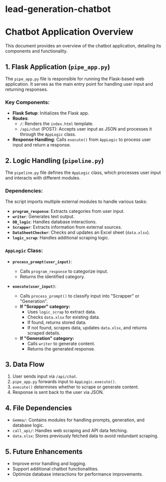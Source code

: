 # lead-generation-chatbot
# Chatbot Application Overview

This document provides an overview of the chatbot application, detailing its components and functionality.

## 1. Flask Application (`pipe_app.py`)

The `pipe_app.py` file is responsible for running the Flask-based web application. It serves as the main entry point for handling user input and returning responses.

### Key Components:
- **Flask Setup**: Initializes the Flask app.
- **Routes**:
  - `/`: Renders the `index.html` template.
  - `/api/chat` (POST): Accepts user input as JSON and processes it through the `AppLogic` class.
- **Response Handling**: Calls `execute()` from `AppLogic` to process user input and return a response.

## 2. Logic Handling (`pipeline.py`)

The `pipeline.py` file defines the `AppLogic` class, which processes user input and interacts with different modules.

### Dependencies:
The script imports multiple external modules to handle various tasks:
- **`program_response`**: Extracts categories from user input.
- **`writer`**: Generates text output.
- **`DB_logic`**: Handles database interactions.
- **`Scrapper`**: Extracts information from external sources.
- **`DataSheetChecker`**: Checks and updates an Excel sheet (`data.xlsx`).
- **`logic_scrap`**: Handles additional scraping logic.

### `AppLogic` Class:
- **`process_prompt(user_input)`**:
  - Calls `program_response` to categorize input.
  - Returns the identified category.

- **`execute(user_input)`**:
  - Calls `process_prompt()` to classify input into "Scrapper" or "Generation".
  - **If "Scrapper" category:**
    - Uses `logic_scrap` to extract data.
    - Checks `data.xlsx` for existing data.
    - If found, returns stored data.
    - If not found, scrapes data, updates `data.xlsx`, and returns scraped details.
  - **If "Generation" category:**
    - Calls `writer` to generate content.
    - Returns the generated response.

## 3. Data Flow
1. User sends input via `/api/chat`.
2. `pipe_app.py` forwards input to `AppLogic.execute()`.
3. `execute()` determines whether to scrape or generate content.
4. Response is sent back to the user via JSON.

## 4. File Dependencies
- `Gemma/`: Contains modules for handling prompts, generation, and database logic.
- `call_api/`: Handles web scraping and API data fetching.
- `data.xlsx`: Stores previously fetched data to avoid redundant scraping.

## 5. Future Enhancements
- Improve error handling and logging.
- Support additional chatbot functionalities.
- Optimize database interactions for performance improvements.

